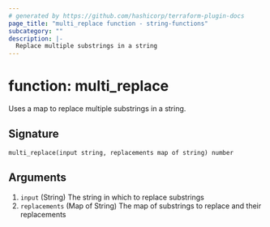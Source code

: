 ```yaml
---
# generated by https://github.com/hashicorp/terraform-plugin-docs
page_title: "multi_replace function - string-functions"
subcategory: ""
description: |-
  Replace multiple substrings in a string
---
```


# function: multi_replace

Uses a map to replace multiple substrings in a string.



## Signature

<!-- signature generated by tfplugindocs -->
```text
multi_replace(input string, replacements map of string) number
```

## Arguments

<!-- arguments generated by tfplugindocs -->
1. `input` (String) The string in which to replace substrings
1. `replacements` (Map of String) The map of substrings to replace and their replacements

